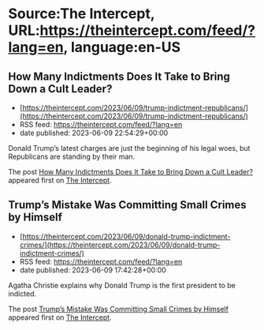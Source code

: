 # Source:The Intercept, URL:https://theintercept.com/feed/?lang=en, language:en-US

## How Many Indictments Does It Take to Bring Down a Cult Leader?
 - [https://theintercept.com/2023/06/09/trump-indictment-republicans/](https://theintercept.com/2023/06/09/trump-indictment-republicans/)
 - RSS feed: https://theintercept.com/feed/?lang=en
 - date published: 2023-06-09 22:54:29+00:00

<p>Donald Trump’s latest charges are just the beginning of his legal woes, but Republicans are standing by their man.</p>
<p>The post <a href="https://theintercept.com/2023/06/09/trump-indictment-republicans/" rel="nofollow">How Many Indictments Does It Take to Bring Down a Cult Leader?</a> appeared first on <a href="https://theintercept.com" rel="nofollow">The Intercept</a>.</p>

## Trump’s Mistake Was Committing Small Crimes by Himself
 - [https://theintercept.com/2023/06/09/donald-trump-indictment-crimes/](https://theintercept.com/2023/06/09/donald-trump-indictment-crimes/)
 - RSS feed: https://theintercept.com/feed/?lang=en
 - date published: 2023-06-09 17:42:28+00:00

<p>Agatha Christie explains why Donald Trump is the first president to be indicted.</p>
<p>The post <a href="https://theintercept.com/2023/06/09/donald-trump-indictment-crimes/" rel="nofollow">Trump’s Mistake Was Committing Small Crimes by Himself</a> appeared first on <a href="https://theintercept.com" rel="nofollow">The Intercept</a>.</p>

